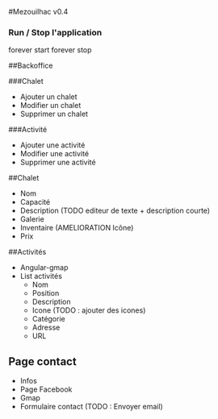 #Mezouilhac
v0.4

### Run / Stop l'application
forever start
forever stop

##Backoffice

###Chalet
* Ajouter un chalet
* Modifier un chalet
* Supprimer un chalet

###Activité
* Ajouter une activité
* Modifier une activité
* Supprimer une activité


##Chalet
* Nom
* Capacité
* Description (TODO editeur de texte + description courte)
* Galerie
* Inventaire (AMELIORATION Icône)
* Prix

##Activités
* Angular-gmap
* List activités
    * Nom
    * Position
    * Description
    * Icone (TODO : ajouter des icones)
    * Catégorie
    * Adresse
    * URL


## Page contact
* Infos
* Page Facebook
* Gmap
* Formulaire contact (TODO : Envoyer email)